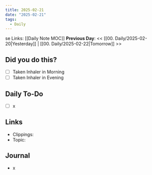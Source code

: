 ```yaml
---
title: 2025-02-21
date: "2025-02-21"
tags:
  - Daily
---
```

se
Links: [[Daily Note MOC]]
**Previous Day**: << [[00. Daily/2025-02-20|Yesterday]] | [[00. Daily/2025-02-22|Tomorrow]] >>

## Did you do this?
 - [ ] Taken Inhaler in Morning
 - [ ] Taken Inhaler in Evening
## Daily To-Do
- [ ] x
## Links
- Clippings:
- Topic:
## Journal
- x